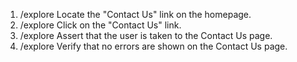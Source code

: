1. /explore Locate the "Contact Us" link on the homepage.
2. /explore Click on the "Contact Us" link.
3. /explore Assert that the user is taken to the Contact Us page.
4. /explore Verify that no errors are shown on the Contact Us page.